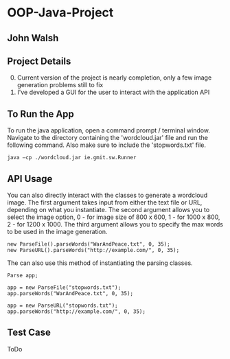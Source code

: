 # OOP-Java-Project
## John Walsh

Project Details
---------------
0. Current version of the project is nearly completion, only a few image generation problems still to fix
0. I've developed a GUI for the user to interact with the application API

To Run the App
--------------
To run the java application, open a command prompt / terminal window. Navigate to the directory containing the 'wordcloud.jar' file and run the following command. Also make sure to include the 'stopwords.txt' file.

```
java –cp ./wordcloud.jar ie.gmit.sw.Runner
```

API Usage
---------
You can also directly interact with the classes to generate a wordcloud image. The first argument
takes input from either the text file or URL, depending on what you instantiate. The second argument allows
you to select the image option, 0 - for image size of 800 x 600, 1 - for 1000 x 800, 2 - for 1200 x 1000. The
third argument allows you to specify the max words to be used in the image generation.

```
new ParseFile().parseWords("WarAndPeace.txt", 0, 35);
new ParseURL().parseWords("http://example.com/", 0, 35);
```

The can also use this method of instantiating the parsing classes.
```
Parse app;
		
app = new ParseFile("stopwords.txt");
app.parseWords("WarAndPeace.txt", 0, 35);

app = new ParseURL("stopwords.txt");
app.parseWords("http://example.com/", 0, 35);
```

Test Case
---------
ToDo